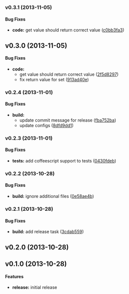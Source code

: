 <a name="v0.3.1"></a>
### v0.3.1 (2013-11-05)


#### Bug Fixes

* **code:** get value should return correct value ([c0bb3fa3](http://github.com/aspera/mock-cookie/commit/c0bb3fa3d8cefdaf81f67014ec84cc983458c44a))

<a name="v0.3.0"></a>
## v0.3.0 (2013-11-05)


#### Bug Fixes

* **code:**
  * get value should return correct value ([2f5d8297](http://github.com/aspera/mock-cookie/commit/2f5d8297b394f5b3362edb8088135275514b4077))
  * fix return value for set ([913ad40e](http://github.com/aspera/mock-cookie/commit/913ad40e5e42e6c0e972f545bc2c08daa237f9a0))

<a name="v0.2.4"></a>
### v0.2.4 (2013-11-01)


#### Bug Fixes

* **build:**
  * update commit message for release ([fba752ba](http://github.com/aspera/mock-cookie/commit/fba752ba7cd7df14b98cdbbe1d5eedc111c30ab0))
  * update configs ([8dfd9dd1](http://github.com/aspera/mock-cookie/commit/8dfd9dd1aa771c9cdfae37523225424232e4c85c))

<a name="v0.2.3"></a>
### v0.2.3 (2013-11-01)


#### Bug Fixes

* **tests:** add coffeescript support to tests ([0430fdeb](http://github.com/aspera/mock-cookie/commit/0430fdeb637e089b87df5efb924f26479295ba90))

<a name="v0.2.2"></a>
### v0.2.2 (2013-10-28)


#### Bug Fixes

* **build:** ignore additional files ([0e58ae4b](http://github.com/aspera/mock-cookie/commit/0e58ae4bad7ac883dd2ca2b376eab9302eba4761))

<a name="v0.2.1"></a>
### v0.2.1 (2013-10-28)


#### Bug Fixes

* **build:** add release task ([3cdab559](http://github.com/aspera/mock-cookie/commit/3cdab559a7b6e463d8c9f275af352d8f9a9912a2))

<a name="v0.2.0"></a>
## v0.2.0 (2013-10-28)

<a name="v0.1.0"></a>
## v0.1.0 (2013-10-28)

#### Features

* **release:** initial release

